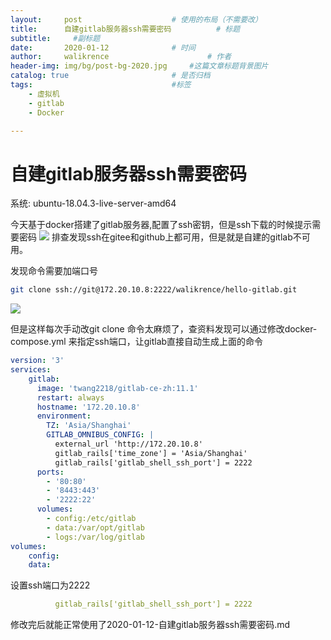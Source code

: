 ```yaml
---
layout:     post   				    # 使用的布局（不需要改）
title:      自建gitlab服务器ssh需要密码			# 标题
subtitle:     #副标题
date:       2020-01-12 				# 时间
author:     walikrence 						# 作者
header-img: img/bg/post-bg-2020.jpg 	#这篇文章标题背景图片
catalog: true 						# 是否归档
tags:								#标签
    - 虚拟机
    - gitlab
    - Docker

---
```


# 自建gitlab服务器ssh需要密码	

系统: ubuntu-18.04.3-live-server-amd64

今天基于docker搭建了gitlab服务器,配置了ssh密钥，但是ssh下载的时候提示需要密码
![](../../../../img/自建gitlab服务器ssh需要密码/1.png)
排查发现ssh在gitee和github上都可用，但是就是自建的gitlab不可用。

发现命令需要加端口号
```sh 
git clone ssh://git@172.20.10.8:2222/walikrence/hello-gitlab.git
```
![](../../../../img/自建gitlab服务器ssh需要密码/2.png)

但是这样每次手动改git clone 命令太麻烦了，查资料发现可以通过修改docker-compose.yml 来指定ssh端口，让gitlab直接自动生成上面的命令

```yml
version: '3'
services:
    gitlab:
      image: 'twang2218/gitlab-ce-zh:11.1'
      restart: always
      hostname: '172.20.10.8'
      environment:
        TZ: 'Asia/Shanghai'
        GITLAB_OMNIBUS_CONFIG: |
          external_url 'http://172.20.10.8'
          gitlab_rails['time_zone'] = 'Asia/Shanghai'
          gitlab_rails['gitlab_shell_ssh_port'] = 2222
      ports:
        - '80:80'
        - '8443:443'
        - '2222:22'
      volumes:
        - config:/etc/gitlab
        - data:/var/opt/gitlab
        - logs:/var/log/gitlab
volumes:
    config:
    data:
```
设置ssh端口为2222
```yml
          gitlab_rails['gitlab_shell_ssh_port'] = 2222
```
修改完后就能正常使用了2020-01-12-自建gitlab服务器ssh需要密码.md
